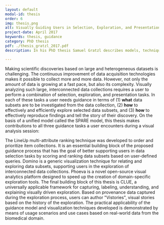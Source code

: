 ```yaml
---
layout: default
modal-id: thesis
order: 6
img: thesis.png
alt: Visually Guiding Users in Selection, Exploration, and Presentation Tasks
project-date: April 2017
keywords: thesis, guidance
category: PhD thesis
pdf: ./thesis_gratzl_2017.pdf
description: In his PhD thesis Samuel Gratzl describes models, techniques, and tools that supports and guides users in selection, exploration, and presentation tasks encountered during an visual analysis. 

---
```


Making scientific discoveries based on large and heterogeneous datasets is challenging. The continuous improvement of data acquisition technologies makes it possible to collect more and more data. However, not only the amount of data is growing at a fast pace, but also its complexity. Visually analyzing such large, interconnected data collections requires a user to perform a combination of selection, exploration, and presentation tasks. In each of these tasks a user needs guidance in terms of (1) <strong>what</strong> data subsets are to be investigated from the data collection, (2) <strong>how</strong> to effectively and efficiently explore selected data subsets, and (3) <strong>how</strong> to effectively reproduce findings and tell the story of their discovery. On the basis of a unified model called the SPARE model, this thesis makes contributions to all three guidance tasks a user encounters during a visual analysis session: 

The LineUp multi-attribute ranking technique was developed to order and prioritize item collections. It is an essential building block of the proposed guidance process that has the goal of better supporting users in data selection tasks by scoring and ranking data subsets based on user-defined queries. Domino is a generic visualization technique for relating and exploring data subsets, supporting users in the exploration of interconnected data collections. Phoeva is a novel open-source visual  analytics platform designed to speed up the creation of domain-specific exploration tools. The final building block of this thesis is CLUE, a universally applicable framework for capturing, labeling, understanding, and explaining visually driven exploration. Based on provenance data captured during the exploration process, users can author "Vistories", visual stories based on the history of the exploration. The practical applicability of the guidance model and visualization techniques developed is demonstrated by means of usage scenarios and use cases based on real-world data from the biomedical domain.